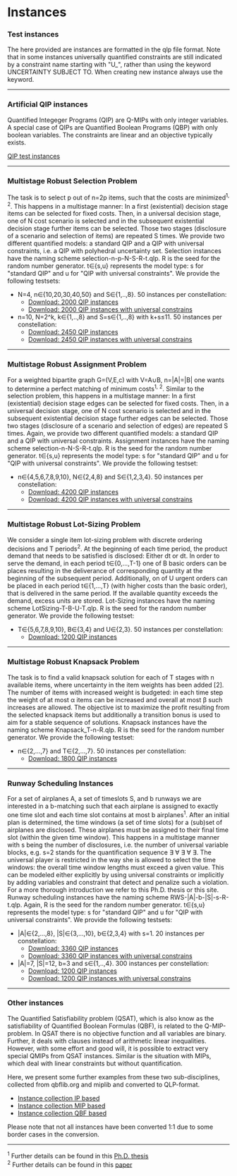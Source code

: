 # Instances

<!-- ![HomePic](images/HomePic.png) -->

### Test instances

The here provided are instances are formatted in the  qlp file format. Note that in some instances universally quantified constraints are still indicated by a constraint name starting with "U_", rather than using the keyword UNCERTAINTY SUBJECT TO. When creating new instance always use the keyword.

---

### Artificial QIP instances

Quantified Integeger Programs (QIP) are Q-MIPs with only integer variables. A special case of QIPs are Quantified Boolean Programs (QBP) with only boolean variables. The constraints are linear and an objective typically exists.

<a href="../downloads/instances/test_instance/QIP.tar.gz" download>QIP test instances</a>

---

### Multistage Robust Selection Problem

The task is to select p out of n=2p items, such that the costs are minimized<sup>1, 2</sup>. This happens in a multistage manner: In a first (existential) decision stage items can be selected for fixed costs. Then, in a universal decision stage, one of N cost scenario is selected and in the subsequent existential decision stage further items can be selected. Those two stages (disclosure of a scenario and selection of items) are repeated S times. We provide two different quantified models: a standard QIP and a QIP with universal constraints, i.e. a QIP with polyhedral uncertainty set. Selection instances have the naming scheme selection-n-p-N-S-R-t.qlp. R is the seed for the random number generator. t∈{s,u} represents the model type: s for "standard QIP" and u for "QIP with universal constraints". We provide the following testsets:

* N=4, n∈{10,20,30,40,50} and S∈{1,..,8}. 50 instances per constellation:
    * <a href="../downloads/instances/mrsp/Selection_QIP_4Scenarios.zip" download>Download: 2000 QIP instances</a>
    * <a href="../downloads/instances/mrsp/Selection_QIPPU_4Scenarios.zip" download>Download: 2000 QIP instances with universal constrains</a>
* n=10, N=2^k, k∈{1,..,8} and S=s∈{1,..,8} with k+s≤11. 50 instances per constellation:
    * <a href="../downloads/instances/mrsp/Selection_QIP_10items.zip" download>Download: 2450 QIP instances</a>
    * <a href="../downloads/instances/mrsp/Selection_QIPPU_10items.zip" download>Download: 2450 QIP instances with universal constrains</a>

---

### Multistage Robust Assignment Problem

For a weighted bipartite graph G=(V,E,c) with V=A∪B, n=|A|=|B| one wants to determine a perfect matching of minimum costs<sup>1, 2</sup>. Similar to the selection problem, this happens in a multistage manner: In a first (existential) decision stage edges can be selected for fixed costs. Then, in a universal decision stage, one of N cost scenario is selected and in the subsequent existential decision stage further edges can be selected. Those two stages (disclosure of a scenario and selection of edges) are repeated S times. Again, we provide two different quantified models: a standard QIP and a QIP with universal constraints. Assignment instances have the naming scheme selection-n-N-S-R-t.qlp. R is the seed for the random number generator. t∈{s,u} represents the model type: s for "standard QIP" and u for "QIP with universal constraints". We provide the following testset:

* n∈{4,5,6,7,8,9,10}, N∈{2,4,8} and S∈{1,2,3,4}. 50 instances per constellation:
    * <a href="../downloads/instances/mrap/Assignment_QIP.zip" download>Download: 4200 QIP instances</a>
    * <a href="../downloads/instances/mrap/Assignment_QIPPU.zip" download>Download: 4200 QIP instances with universal constrains</a>

---

### Multistage Robust Lot-Sizing Problem

We consider a single item lot-sizing problem with discrete ordering decisions and T periods<sup>2</sup>. At the beginning of each time period, the product demand that needs to be satisfied is disclosed: Either dt or dt. In order to serve the demand, in each period t∈{0,...,T-1} one of B basic orders can be places resulting in the deliverance of corresponding quantity at the beginning of the subsequent period. Additionally, on of U urgent orders can be placed in each period t∈{1,...,T} (with higher costs than the basic order), that is delivered in the same period. If the available quantity exceeds the demand, excess units are stored. Lot-Sizing instances have the naming scheme LotSizing-T-B-U-T.qlp. R is the seed for the random number generator. We provide the following testset:

* T∈{5,6,7,8,9,10}, B∈{3,4} and U∈{2,3}. 50 instances per constellation:
    * <a href="../downloads/instances/mrlsp/LotSizingInstances.zip" download>Download: 1200 QIP instances</a>

---

### Multistage Robust Knapsack Problem

The task is to find a valid knapsack solution for each of T stages with n available items, where uncertainty in the item weights has been added [2]. The number of items with increased weight is budgeted: in each time step the weight of at most α items can be increased and overall at most β such increases are allowed. The objective ist to maximize the profit resulting from the selected knapsack items but additionally a transition bonus is used to aim for a stable sequence of solutions. Knapsack instances have the naming scheme Knapsack_T-n-R.qlp. R is the seed for the random number generator. We provide the following testset:

* n∈{2,...,7} and T∈{2,...,7}. 50 instances per constellation:
    * <a href="../downloads/instances/mrkp/KnapsackInstances.zip" download>Download: 1800 QIP instances</a>

---

### Runway Scheduling Instances

For a set of airplanes A, a set of timeslots S, and b runways we are interested in a b-matching such that each airplane is assigned to exactly one time slot and each time slot contains at most b airplanes<sup>1</sup>. After an initial plan is determined, the time windows (a set of time slots) for a (sub)set of airplanes are disclosed. These airplanes must be assigned to their final time slot (within the given time window). This happens in a multistage manner with s being the number of disclosures, i.e. the number of universal variable blocks, e.g. s=2 stands for the quantification sequence ∃ ∀ ∃ ∀ ∃. The universal player is restricted in the way she is allowed to select the time windows: the overall time window lengths must exceed a given value. This can be modeled either explicitly by using universal constraints or implicitly by adding variables and constraint that detect and penalize such a violation. For a more thorough introduction we refer to this Ph.D. thesis or this site. Runway scheduling instances have the naming scheme RWS-|A|-b-|S|-s-R-t.qlp. Again, R is the seed for the random number generator. t∈{s,u} represents the model type: s for "standard QIP" and u for "QIP with universal constraints". We provide the following testsets:

* |A|∈{2,...,8}, |S|∈{3,...,10}, b∈{2,3,4} with s=1. 20 instances per constellation:
    * <a href="../downloads/instances/rsi/RWS_SingleStage_s.zip" download>Download: 3360 QIP instances</a>
    * <a href="../downloads/instances/rsi/RWS_SingleStage_u.zip" download>Download: 3360 QIP instances with universal constrains</a>
* |A|=7, |S|=12, b=3 and s∈{1,..,4}. 300 instances per constellation:
    * <a href="../downloads/instances/rsi/RWS_A7_b3_S12_s.zip" download>Download: 1200 QIP instances</a>
    * <a href="../downloads/instances/rsi/RWS_A7_b3_S12_u.zip" download>Download: 1200 QIP instances with universal constrains</a>

---

### Other instances

The Quantified Satisfiability problem (QSAT), which is also know as the satisfiability of Quantified Boolean Formulas (QBF), is related to the Q-MIP-problem. In QSAT there is no objective function and all variables are binary. Further, it deals with clauses instead of arithmetic linear inequalities. However, with some effort and good will, it is possible to extract very special QMIPs from QSAT instances. Similar is the situation with MIPs, which deal with linear constraints but without quantification.

Here, we present some further examples from these two sub-disciplines, collected from qbflib.org and miplib and converted to QLP-format. 


* <a href="../downloads/instances/other/convertedIP.tar.gz" download>Instance collection IP based</a>
* <a href="../downloads/instances/other/convertedMIP.tar.gz" download>Instance collection MIP based</a>
* <a href="../downloads/instances/other/collection.tar.gz" download>Instance collection QBF based</a>

Please note that not all instances have been converted 1:1 due to some border cases in the conversion.

---

<sup>1</sup> Further details can be found in this <a href=https://dspace.ub.uni-siegen.de/handle/ubsi/1705 target="_blank">Ph.D. thesis</a> <br>
<sup>2</sup> Further details can be found in this <a href=https://www.sciencedirect.com/science/article/pii/S0305054821001908?via%3Dihub target="_blank">paper</a>

